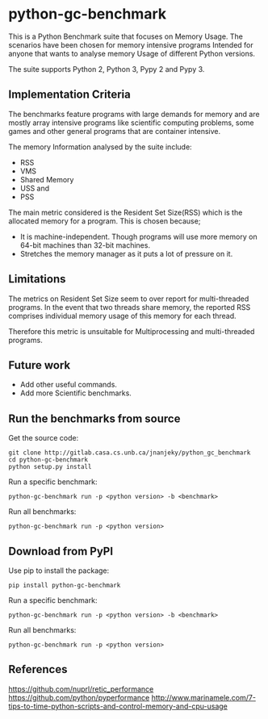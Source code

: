# python-gc-benchmark

This is a Python Benchmark suite that focuses on Memory Usage. The scenarios have been chosen for memory intensive programs Intended for anyone that wants to analyse memory Usage of different Python versions. 

The suite supports Python 2, Python 3, Pypy 2 and Pypy 3.

## Implementation Criteria

The benchmarks feature programs with large demands for memory and are mostly array intensive programs like scientific computing problems, some games and other general programs that are container intensive.

The memory Information analysed by the suite include:

+ RSS
+ VMS
+ Shared Memory
+ USS and
+ PSS

The main metric considered is the Resident Set Size(RSS) which is the allocated memory for a program. This is chosen because;

+ It is machine-independent. Though programs will use more memory on 64-bit machines than 32-bit machines.
+ Stretches the memory manager as it puts a lot of pressure on it.

## Limitations

The metrics on Resident Set Size seem to over report for multi-threaded programs. In the event that two threads share memory, the reported RSS comprises individual memory usage of this memory for each thread. 

Therefore this metric is unsuitable for Multiprocessing and multi-threaded programs.

## Future work

+ Add other useful commands.
+ Add more Scientific benchmarks.

## Run the benchmarks from source

Get the source code:

    git clone http://gitlab.casa.cs.unb.ca/jnanjeky/python_gc_benchmark
    cd python-gc-benchmark
    python setup.py install

Run a specific benchmark:

    python-gc-benchmark run -p <python version> -b <benchmark>

Run all benchmarks:

    python-gc-benchmark run -p <python version>
## Download from PyPI

Use pip to install the package:

    pip install python-gc-benchmark

Run a specific benchmark:

    python-gc-benchmark run -p <python version> -b <benchmark>

Run all benchmarks:

    python-gc-benchmark run -p <python version>

## References

https://github.com/nuprl/retic_performance
https://github.com/python/pyperformance
http://www.marinamele.com/7-tips-to-time-python-scripts-and-control-memory-and-cpu-usage